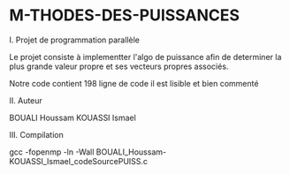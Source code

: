 # M-THODES-DES-PUISSANCES

I.	Projet de programmation parallèle

Le projet consiste à implementter l'algo de puissance 
afin de determiner la plus grande valeur propre et ses 
vecteurs propres  associés.

Notre code contient 198 ligne de code il est lisible et bien commenté


II.	Auteur

BOUALI Houssam
KOUASSI Ismael

III.	Compilation

gcc -fopenmp -ln -Wall BOUALI_Houssam-KOUASSI_Ismael_codeSourcePUISS.c


